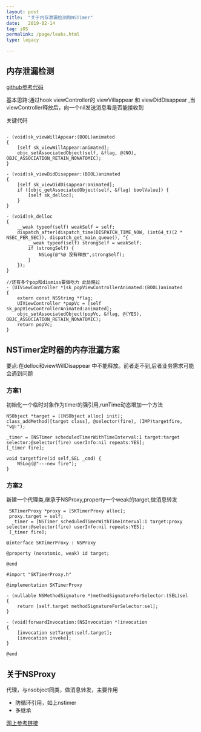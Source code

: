 ```yaml
---
layout: post
title:  "关于内存泄漏检测和NSTimer"
date:   2019-02-14
tag: iOS
permalink: /page/leaks.html
type: legacy

---
```




## 内存泄漏检测 
 [github参考代码](https://github.com/kylinuranus)
 
 基本思路:通过hook viewController的 viewVillappear 和 viewDidDisappear ,当viewController释放后，向一个nil发送消息看是否能接收到
 
 关键代码
 
```

- (void)sk_viewWillAppear:(BOOL)animated
{
    [self sk_viewWillAppear:animated];
    objc_setAssociatedObject(self, &flag, @(NO), OBJC_ASSOCIATION_RETAIN_NONATOMIC);
}

- (void)sk_viewDidDisappear:(BOOL)animated
{
    [self sk_viewDidDisappear:animated];
    if ([objc_getAssociatedObject(self, &flag) boolValue]) {
        [self sk_delloc];
    }
}

- (void)sk_delloc
{
    __weak typeof(self) weakSelf = self;
    dispatch_after(dispatch_time(DISPATCH_TIME_NOW, (int64_t)(2 * NSEC_PER_SEC)), dispatch_get_main_queue(), ^{
        __weak typeof(self) strongSelf = weakSelf;
        if (strongSelf) {
            NSLog(@"%@ 没有释放",strongSelf);
        }
    });
}

```

```
//还有多个pop和dismiss要做吃力 此处略过
- (UIViewController *)sk_popViewControllerAnimated:(BOOL)animated
{
    extern const NSString *flag;
    UIViewController *popVc = [self sk_popViewControllerAnimated:animated];
    objc_setAssociatedObject(popVc, &flag, @(YES), OBJC_ASSOCIATION_RETAIN_NONATOMIC);
    return popVc;
}

```
## NSTimer定时器的内存泄漏方案
 
 要点:在delloc和viewWillDisappear 中不能释放。前者走不到,后者业务需求可能会遇到问题
 
### 方案1
  
  初始化一个临时对象作为timer的强引用,runTime动态增加一个方法

```
NSObject *target = [[NSObject alloc] init];
class_addMethod([target class], @selector(fire), (IMP)targetfire, "v@:");
    
_timer = [NSTimer scheduledTimerWithTimeInterval:1 target:target selector:@selector(fire) userInfo:nil repeats:YES];
[_timer fire];
```

```
void targetfire(id self,SEL _cmd) {
    NSLog(@"---new fire");
}

```

### 方案2
 
  新建一个代理类,继承于NSProxy,property一个weak的target,做消息转发
  
```
 SKTimerProxy *proxy = [SKTimerProxy alloc];
 proxy.target = self;
  _timer = [NSTimer scheduledTimerWithTimeInterval:1 target:proxy selector:@selector(fire) userInfo:nil repeats:YES];
 [_timer fire];

```


```
@interface SKTimerProxy : NSProxy

@property (nonatomic, weak) id target;

@end

```

```
#import "SKTimerProxy.h"

@implementation SKTimerProxy

- (nullable NSMethodSignature *)methodSignatureForSelector:(SEL)sel
{
    return [self.target methodSignatureForSelector:sel];
}

- (void)forwardInvocation:(NSInvocation *)invocation
{
    [invocation setTarget:self.target];
    [invocation invoke];
}

@end

```

## 关于NSProxy

  代理，与nsobject同类，做消息转发，主要作用
- 防循环引用，如上nstimer
- 多继承

[网上参考链接](https://blog.csdn.net/shubinniu/article/details/80895450) 


